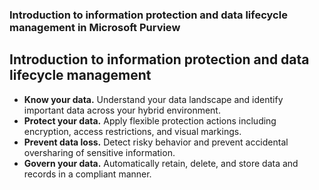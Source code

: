 ### Introduction to information protection and data lifecycle management in Microsoft Purview 
## Introduction to information protection and data lifecycle management
* **Know your data.** Understand your data landscape and identify important data across your hybrid environment.
* **Protect your data.** Apply flexible protection actions including encryption, access restrictions, and visual markings.
* **Prevent data loss.** Detect risky behavior and prevent accidental oversharing of sensitive information.
* **Govern your data.** Automatically retain, delete, and store data and records in a compliant manner.
